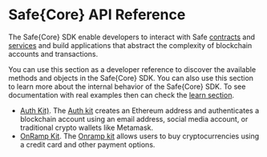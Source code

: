 # Safe{Core} API Reference

The Safe{Core} SDK enable developers to interact with Safe [contracts](https://github.com/safe-global/safe-contracts) and [services](https://github.com/safe-global/safe-transaction-service) and build applications that abstract the complexity of blockchain accounts and transactions.

You can use this section as a developer reference to discover the available methods and objects in the Safe{Core} SDK. You can also use this section to learn more about the internal behavior of the Safe{Core} SDK. To see documentation with real examples then can check the [learn section](https://docs.safe.global/learn/safe-core).

- [Auth Kit)](auth-kit/). The [Auth kit](https://github.com/safe-global/safe-core-sdk/tree/main/packages/auth-kit) creates an Ethereum address and authenticates a blockchain account using an email address, social media account, or traditional crypto wallets like Metamask.
- [OnRamp Kit](onramp-kit/). The [Onramp kit](https://github.com/safe-global/account-abstraction-sdk/tree/main/packages/onramp-kit) allows users to buy cryptocurrencies using a credit card and other payment options.

